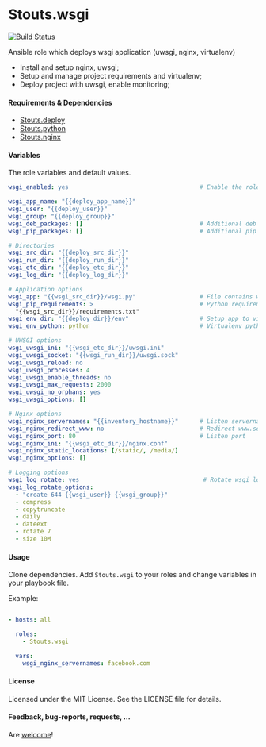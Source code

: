 Stouts.wsgi
===========

[![Build Status](https://travis-ci.org/Stouts/Stouts.wsgi.png)](https://travis-ci.org/Stouts/Stouts.wsgi)

Ansible role which deploys wsgi application (uwsgi, nginx, virtualenv)

* Install and setup nginx, uwsgi;
* Setup and manage project requirements and virtualenv;
* Deploy project with uwsgi, enable monitoring;


#### Requirements & Dependencies

- [Stouts.deploy](https://github.com/Stouts/Stouts.deploy)
- [Stouts.python](https://github.com/Stouts/Stouts.python)
- [Stouts.nginx](https://github.com/Stouts/Stouts.nginx)


#### Variables

The role variables and default values.

```yaml
wsgi_enabled: yes                                     # Enable the role

wsgi_app_name: "{{deploy_app_name}}"
wsgi_user: "{{deploy_user}}"
wsgi_group: "{{deploy_group}}"
wsgi_deb_packages: []                                 # Additional deb packages which will be installed
wsgi_pip_packages: []                                 # Additional pip packages which will be installed

# Directories
wsgi_src_dir: "{{deploy_src_dir}}"
wsgi_run_dir: "{{deploy_run_dir}}"
wsgi_etc_dir: "{{deploy_etc_dir}}"
wsgi_log_dir: "{{deploy_log_dir}}"

# Application options
wsgi_app: "{{wsgi_src_dir}}/wsgi.py"                  # File contains wsgi application
wsgi_pip_requirements: >                              # Python requirements file (set blank "" to disable install)
  "{{wsgi_src_dir}}/requirements.txt"
wsgi_env_dir: "{{deploy_dir}}/env"                    # Setup app to virtualenv (set blank "" to disable)
wsgi_env_python: python                               # Virtualenv python interpreter

# UWSGI options
wsgi_uwsgi_ini: "{{wsgi_etc_dir}}/uwsgi.ini"
wsgi_uwsgi_socket: "{{wsgi_run_dir}}/uwsgi.sock"
wsgi_uwsgi_reload: no
wsgi_uwsgi_processes: 4
wsgi_uwsgi_enable_threads: no
wsgi_uwsgi_max_requests: 2000
wsgi_uwsgi_no_orphans: yes
wsgi_uwsgi_options: []

# Nginx options
wsgi_nginx_servernames: "{{inventory_hostname}}"      # Listen servernames (separated by space)
wsgi_nginx_redirect_www: no                           # Redirect www.servername to servername
wsgi_nginx_port: 80                                   # Listen port
wsgi_nginx_ini: "{{wsgi_etc_dir}}/nginx.conf"
wsgi_nginx_static_locations: [/static/, /media/]
wsgi_nginx_options: []

# Logging options
wsgi_log_rotate: yes                                   # Rotate wsgi logs.
wsgi_log_rotate_options:
  - "create 644 {{wsgi_user}} {{wsgi_group}}"
  - compress
  - copytruncate
  - daily
  - dateext
  - rotate 7
  - size 10M
```

#### Usage

Clone dependencies.
Add `Stouts.wsgi` to your roles and change variables in your playbook file.

Example:

```yaml

- hosts: all

  roles:
    - Stouts.wsgi

  vars:
    wsgi_nginx_servernames: facebook.com
```

#### License

Licensed under the MIT License. See the LICENSE file for details.


#### Feedback, bug-reports, requests, ...

Are [welcome](https://github.com/Stouts/Stouts.wsgi/issues)!
